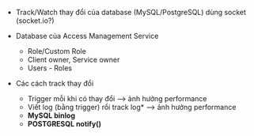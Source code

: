 - Track/Watch thay đổi của database (MySQL/PostgreSQL) dùng socket (socket.io?)
- Database của Access Management Service

  - Role/Custom Role
  - Client owner, Service owner
  - Users - Roles

- Các cách track thay đổi
  - Trigger mỗi khi có thay đổi --> ảnh hưởng performance
  - Viết log (bằng trigger) rồi track log\* --> ảnh hưởng performance
  - **MySQL binlog**
  - **POSTGRESQL notify()**
